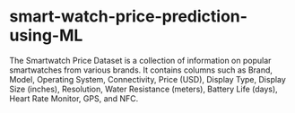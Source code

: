 # smart-watch-price-prediction-using-ML
The Smartwatch Price Dataset is a collection of information on popular smartwatches from various brands. It contains columns such as Brand, Model, Operating System, Connectivity, Price (USD), Display Type, Display Size (inches), Resolution, Water Resistance (meters), Battery Life (days), Heart Rate Monitor, GPS, and NFC. 

